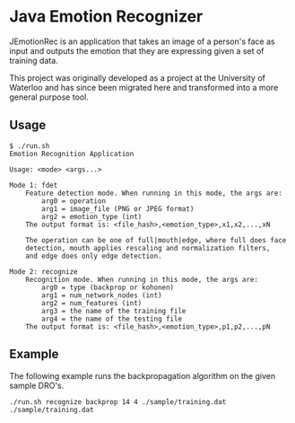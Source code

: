 # Java Emotion Recognizer

JEmotionRec is an application that takes an image of a person's face as input and outputs the emotion that they are expressing given a set of training data.

This project was originally developed as a project at the University of Waterloo and has since been migrated here and transformed into a more general purpose tool.

## Usage

    $ ./run.sh 
    Emotion Recognition Application

    Usage: <mode> <args...>

    Mode 1: fdet
        Feature detection mode. When running in this mode, the args are:
            arg0 = operation
            arg1 = image_file (PNG or JPEG format)
            arg2 = emotion_type (int)
        The output format is: <file_hash>,<emotion_type>,x1,x2,...,xN

        The operation can be one of full|mouth|edge, where full does face
        detection, mouth applies rescaling and normalization filters,
        and edge does only edge detection.

    Mode 2: recognize
        Recognition mode. When running in this mode, the args are:
            arg0 = type (backprop or kohonen)
            arg1 = num_network_nodes (int)
            arg2 = num_features (int)
            arg3 = the name of the training file
            arg4 = the name of the testing file
        The output format is: <file_hash>,<emotion_type>,p1,p2,...,pN

## Example

The following example runs the backpropagation algorithm on the given sample DRO's.

    ./run.sh recognize backprop 14 4 ./sample/training.dat ./sample/training.dat 
